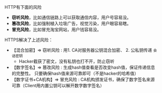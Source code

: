 

HTTP有下面的风险

- **窃听风险**，比如通信链路上可以获取通信内容，用户号容易没。
- **篡改风险**，比如强制植入垃圾广告，视觉污染，用户眼容易瞎。
- **冒充风险**，比如冒充淘宝网站，用户钱容易没。



HTTPS解决了上述风险：

- 【混合加密】=> 窃听风险 : 用1. CA对服务器公钥混合加密、 2. 公私钥传递 `会话密钥`
   - Hacker截获了密文，没有私钥也打不开，防止窃听
- 【数字签名】=> 篡改风险 : 生成hash值查看是否改变hash值，保证传递信息的完整性。 只要确保hash值来源可靠即可（不是hacker的哈希值）
- 【数字证书+CA机构】=> 冒充风险 : CA机构颁发证书，确保了数字签名来源可靠（Client用内置公钥可以解开数字数字签名）